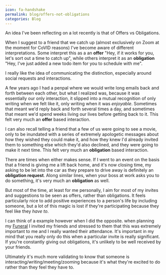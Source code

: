 ```yaml
---
icon: fa-handshake
permalink: blog/offers-not-obligations
categories: Blog
---
```


An idea I've been reflecting on a lot recently is that of Offers vs Obligations.

When I suggest to a friend that we catch up (almost exclusively on Zoom at the moment for CoVID reasons) I've become aware of different interpretations. Some interpret this as a an **offer** "Hey, if it works for you, let's sort out a time to catch up", while others interpret it as an **obligation** "Hey, I've just added a new todo item for you to schedule with me".

I really like the idea of communicating the distinction, especially around social requests and interactions.

A few years ago I had a penpal where we would write long emails back and forth between each other, but what I realized was, because it was essentially our only interaction, it slipped into a mutual recognition of only writing when we felt like it, only writing when it was _enjoyable_. Sometimes that meant we'd reply back and forth several times a day, and sometimes that meant we'd spend weeks living our lives before getting back to it. This felt very much an **offer** based interaction.

I can also recall telling a friend that a few of us were going to see a movie, only to be inundated with a series of extremely apologetic messages about how they wished they could make it, and how they knew I'd already invited them to something else which they'd also declined, and they were going to make it next time. This felt very much an **obligation** based interaction.

There are times when either makes sense. If I went to an event on the basis that a friend is giving me a lift back home, and it's now closing time, my asking to be let into the car as they prepare to drive away is definitely an **obligation request**. Along similar lines, when your boss at work asks you to do something, it's very much an **obligation** as well.

But most of the time, at least for me personally, I aim for most of my invites and suggestions to be seen as offers, rather than obligations. It feels particularly nice to add positive experiences to a person's life by including someone, but a lot of this magic is lost if they're participating because they feel like they _have to_.

I can think of a example however when I did the opposite. when planning my [Funeral](https://nickwolf.com.au/blog/faux-Funeral) I invited my friends and stressed to them that this was extremely important to me and I really wanted their attendance. It's important in my mind that you really only do this when a particular invite is really significant. If you're constantly giving out obligations, it's unlikely to be well received by your friends.

Ultimately it's much more validating to know that someone is interacting/writing/meeting/zooming because it's what they're excited to do rather than they feel they have to.
